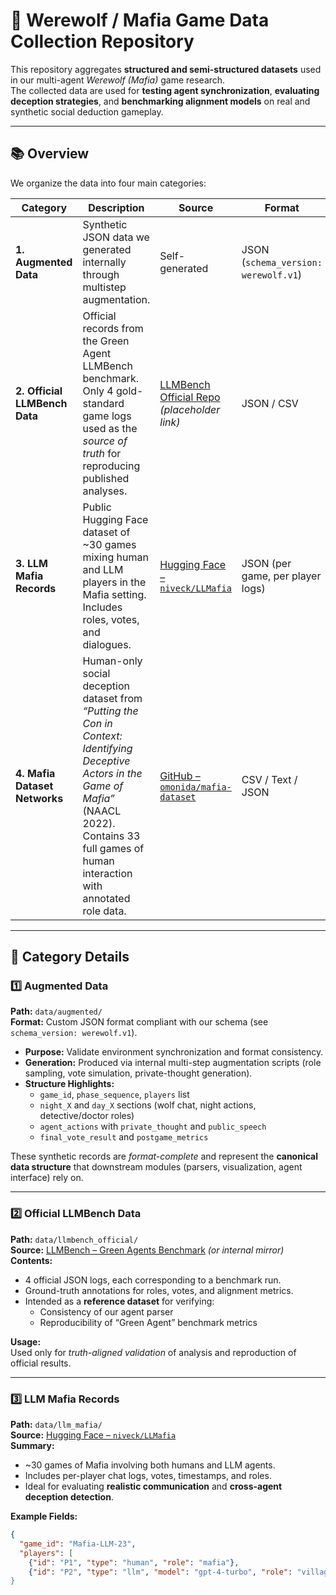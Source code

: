 # 🧩 Werewolf / Mafia Game Data Collection Repository

This repository aggregates **structured and semi-structured datasets** used in our multi-agent *Werewolf (Mafia)* game research.  
The collected data are used for **testing agent synchronization**, **evaluating deception strategies**, and **benchmarking alignment models** on real and synthetic social deduction gameplay.

---

## 📚 Overview

We organize the data into four main categories:

| Category | Description | Source | Format | Primary Use |
|-----------|--------------|---------|----------|--------------|
| **1. Augmented Data** | Synthetic JSON data we generated internally through multistep augmentation. | Self-generated | JSON (`schema_version: werewolf.v1`) | Environment synchronization tests, format validation, parser integration |
| **2. Official LLMBench Data** | Official records from the Green Agent LLMBench benchmark. Only 4 gold-standard game logs used as the *source of truth* for reproducing published analyses. | [LLMBench Official Repo](https://github.com/GreenAgents/LLMBench) *(placeholder link)* | JSON / CSV | Verification of model evaluation, benchmark reproduction |
| **3. LLM Mafia Records** | Public Hugging Face dataset of ~30 games mixing human and LLM players in the Mafia setting. Includes roles, votes, and dialogues. | [Hugging Face – `niveck/LLMafia`](https://huggingface.co/datasets/niveck/LLMafia) | JSON (per game, per player logs) | Behavioral realism benchmarking, mixed-agent simulation |
| **4. Mafia Dataset Networks** | Human-only social deception dataset from *“Putting the Con in Context: Identifying Deceptive Actors in the Game of Mafia”* (NAACL 2022). Contains 33 full games of human interaction with annotated role data. | [GitHub – `omonida/mafia-dataset`](https://github.com/omonida/mafia-dataset) | CSV / Text / JSON | Network analysis, deception modeling, human communication features |

---

## 🧠 Category Details

### 1️⃣ Augmented Data

**Path:** `data/augmented/`  
**Format:** Custom JSON format compliant with our schema (see `schema_version: werewolf.v1`).

- **Purpose:** Validate environment synchronization and format consistency.  
- **Generation:** Produced via internal multi-step augmentation scripts (role sampling, vote simulation, private-thought generation).  
- **Structure Highlights:**
  - `game_id`, `phase_sequence`, `players` list
  - `night_X` and `day_X` sections (wolf chat, night actions, detective/doctor roles)
  - `agent_actions` with `private_thought` and `public_speech`
  - `final_vote_result` and `postgame_metrics`

These synthetic records are *format-complete* and represent the **canonical data structure** that downstream modules (parsers, visualization, agent interface) rely on.

---

### 2️⃣ Official LLMBench Data

**Path:** `data/llmbench_official/`  
**Source:** [LLMBench – Green Agents Benchmark](https://github.com/GreenAgents/LLMBench) *(or internal mirror)*  
**Contents:**  
- 4 official JSON logs, each corresponding to a benchmark run.  
- Ground-truth annotations for roles, votes, and alignment metrics.  
- Intended as a **reference dataset** for verifying:
  - Consistency of our agent parser
  - Reproducibility of “Green Agent” benchmark metrics

**Usage:**  
Used only for *truth-aligned validation* of analysis and reproduction of official results.

---

### 3️⃣ LLM Mafia Records

**Path:** `data/llm_mafia/`  
**Source:** [Hugging Face – `niveck/LLMafia`](https://huggingface.co/datasets/niveck/LLMafia)  
**Summary:**
- ~30 games of Mafia involving both humans and LLM agents.  
- Includes per-player chat logs, votes, timestamps, and roles.  
- Ideal for evaluating **realistic communication** and **cross-agent deception detection**.

**Example Fields:**
```json
{
  "game_id": "Mafia-LLM-23",
  "players": [
    {"id": "P1", "type": "human", "role": "mafia"},
    {"id": "P2", "type": "llm", "model": "gpt-4-turbo", "role": "villager
}
